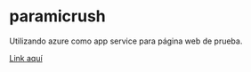 # paramicrush

Utilizando azure como app service para página web de prueba.

[Link aquí](https://paramicrushdetony.azurewebsites.net/)
